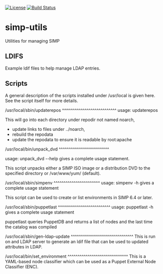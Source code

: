 [![License](http://img.shields.io/:license-apache-blue.svg)](http://www.apache.org/licenses/LICENSE-2.0.html)
[![Build Status](https://travis-ci.org/simp/simp-utils.svg)](https://travis-ci.org/simp/simp-utils)

# simp-utils
Utilities for managing SIMP

LDIFS
-----

Example ldif files to help manage LDAP entries.


Scripts
-------

A general description of the scripts installed under
/usr/local is  given here.
See the script itself for more details.

/usr/local/sbin/updaterepos
^^^^^^^^^^^^^^^^^^^^^^^^^^^
usage:  updaterepos <repodir>

This will go into each directory under repodir not named noarch,
 - update links to files under ../noarch,
 - rebuild the repodata
 - update the repodata to ensure it is readable by root:apache


/usr/local/bin/unpack_dvd
^^^^^^^^^^^^^^^^^^^^^^^^^

usage:  unpack_dvd --help gives a complete usage statement.

This script unpacks either a SIMP ISO image or a distribution DVD to the specified
directory or /var/www/yum/ (default).

/usr/local/sbin/simpenv
^^^^^^^^^^^^^^^^^^^^^^^
usage:  simpenv -h gives a complete usage statement

This script can be used to create or list environments in SIMP 6.4 or later.

/usr/local/sbin/puppetlast
^^^^^^^^^^^^^^^^^^^^^^^^^^
usage:  puppetlast -h gives a complete usage statement

puppetlast queries PuppetDB and returns a list of nodes and the last time the
catalog was compiled

/usr/local/sbin/gen-ldap-update
^^^^^^^^^^^^^^^^^^^^^^^^^^^^^^^
This is run  on and LDAP server to generate an  ldif file that can be used
to updated attributes in LDAP.

/usr/local/bin/set_environment
^^^^^^^^^^^^^^^^^^^^^^^^^^^^^^
This is a YAML-based node classifier which can be used as a Puppet
External Node Classifier (ENC).




